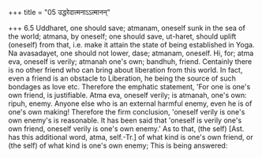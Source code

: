+++
title = "05 उद्धरेदात्मनाऽऽत्मानन्"

+++
6.5 Uddharet, one should save; atmanam, oneself sunk in the sea of the
world; atmana, by oneself; one should save, ut-haret, should uplift
(oneself) from that, i.e. make it attain the state of being established
in Yoga. Na avasadayet, one should not lower, dase; atmanam, oneself.
Hi, for; atma eva, oneself is verily; atmanah one's own; bandhuh,
friend. Centainly there is no other friend who can bring about
liberation from this world. In fact, even a friend is an obstacle to
Liberation, he being the source of such bondages as love etc. Therefore
the emphatic statement, 'For one is one's own friend, is justifiable.
Atma eva, oneself verily; is atmanah, one's own: ripuh, enemy. Anyone
else who is an external harmful enemy, even he is of one's own making!
Therefore the firm conclusion, 'oneself verily is one's own enemy's is
reasonable. It has been said that 'oneself is verily one's own friend,
oneself verily is one's own enemy.' As to that, (the self) \[Ast. has
this additional word, atma, self.-Tr.\] of what kind is one's own
friend, or (the self) of what kind is one's own enemy; This is being
answered:
